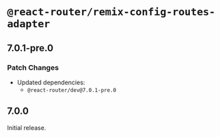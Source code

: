 # `@react-router/remix-config-routes-adapter`

## 7.0.1-pre.0

### Patch Changes

- Updated dependencies:
  - `@react-router/dev@7.0.1-pre.0`

## 7.0.0

Initial release.
